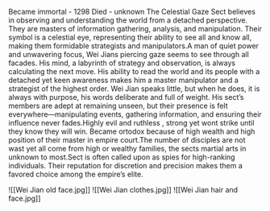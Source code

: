 Became immortal - 1298
Died - unknown
The Celestial Gaze Sect believes in observing and understanding the world from a detached perspective. They are masters of information gathering, analysis, and manipulation. Their symbol is a celestial eye, representing their ability to see all and know all, making them formidable strategists and manipulators.A man of quiet power and unwavering focus, Wei Jians piercing gaze seems to see through all facades. His mind, a labyrinth of strategy and observation, is always calculating the next move. His ability to read the world and its people with a detached yet keen awareness makes him a master manipulator and a strategist of the highest order. Wei Jian speaks little, but when he does, it is always with purpose, his words deliberate and full of weight. His sect’s members are adept at remaining unseen, but their presence is felt everywhere—manipulating events, gathering information, and ensuring their influence never fades.Highly evil and ruthless , strong yet wont strike until they know they will win. Became ortodox because of high wealth and high position of their master in empire court.The number of disciples are not wast yet all come from high or wealthy families, the sects martial arts in unknown to most.Sect is often called upon as spies for high-ranking individuals. Their reputation for discretion and precision makes them a favored choice among the empire’s elite.

![[Wei Jian old face.jpg]]
![[Wei Jian clothes.jpg]]
![[Wei Jian hair and face.jpg]]